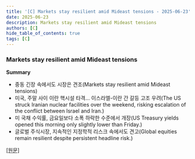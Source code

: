 ```yaml
---
title: '[C] Markets stay resilient amid Mideast tensions - 2025-06-23'
date: 2025-06-23
description: Markets stay resilient amid Mideast tensions
authors: [C]
hide_table_of_contents: true
tags: [C]
---
```


### Markets stay resilient amid Mideast tensions

**Summary**

- 중동 긴장 속에서도 시장은 견조(Markets stay resilient amid Mideast tensions)
- 미국, 주말 사이 이란 핵시설 타격… 이스라엘-이란 간 갈등 고조 우려(The US struck Iranian nuclear facilities over the weekend, risking escalation of the conflict between Israel and Iran.)
- 미 국채 수익률, 금요일보다 소폭 하락한 수준에서 개장(US Treasury yields opened this morning only slightly lower than Friday.)
- 글로벌 주식시장, 지속적인 지정학적 리스크 속에서도 견고(Global equities remain resilient despite persistent headline risk.)

[[원문]](https://marketinsights.citi.com/Market-Commentary/Weekly-Market-Update/Markets-Stay-Resilient-Amid-Mideast-Tensions.html)
